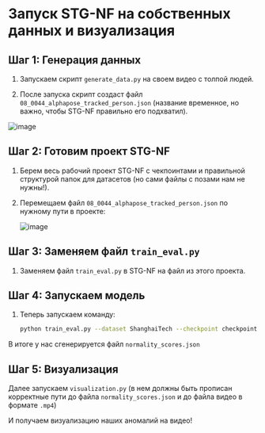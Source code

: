 # Запуск STG-NF на собственных данных и визуализация

## Шаг 1: Генерация данных

1. Запускаем скрипт `generate_data.py` на своем видео с толпой людей.

2. После запуска скрипт создаст файл `08_0044_alphapose_tracked_person.json` (название временное, но важно, чтобы STG-NF правильно его подхватил).

![image](https://github.com/user-attachments/assets/3aacbb76-fc9a-4e7c-940b-5bd8252ee690)

## Шаг 2: Готовим проект STG-NF

1. Берем весь рабочий проект STG-NF с чекпоинтами и правильной структурой папок для датасетов (но сами файлы с позами нам не нужны!).

2. Перемещаем файл `08_0044_alphapose_tracked_person.json` по нужному пути в проекте:

   ![image](https://github.com/user-attachments/assets/49de67c7-9686-4b58-bb5f-7074a25bd266)

## Шаг 3: Заменяем файл `train_eval.py`

1. Заменяем файл `train_eval.py` в STG-NF на файл из этого проекта.

## Шаг 4: Запускаем модель


1. Теперь запускаем команду:

   ```bash
   python train_eval.py --dataset ShanghaiTech --checkpoint checkpoints/ShanghaiTech_85_9.tar

В итоге у нас сгенерируется файл `normality_scores.json`

## Шаг 5: Визуализация

Далее запускаем `visualization.py` (в нем должны быть прописан корректные пути до файла `normality_scores.json` и до файла видео в формате `.mp4`)

И получаем визуализацию наших аномалий на видео!
